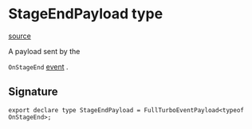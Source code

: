# StageEndPayload type

[source](https://developers.meta.com/horizon-worlds/reference/2.0.0/analytics_stageendpayload)

A payload sent by the 

`OnStageEnd` [event](/horizon-worlds/reference/2.0.0/analytics_turboevents) .

## Signature

```
export declare type StageEndPayload = FullTurboEventPayload<typeof OnStageEnd>;
```